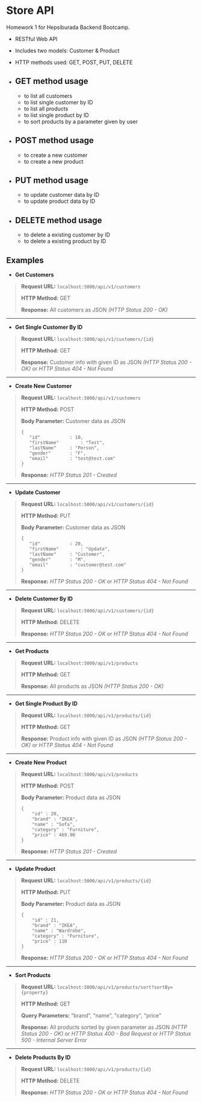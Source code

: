 # Store API
Homework 1 for Hepsiburada Backend Bootcamp.
- RESTful Web API
- Includes two models: Customer & Product
- HTTP methods used: GET, POST, PUT, DELETE
- GET method usage
	--
	- to list all customers
	- to list single customer by ID
	- to list all products
	- to list single product by ID
	- to sort products by a parameter given by user

- POST method usage
	--
	- to create a new customer
	- to create a new product

- PUT method usage
	--
	- to update customer data by ID
	- to update product data by ID

- DELETE method usage
	--
	- to delete a existing customer by ID
	- to delete a existing product by ID

## Examples
- **Get Customers**
> **Request URL:** `localhost:5000/api/v1/customers`
> 
> **HTTP Method:** GET
>
> **Response:** All customers as JSON _(HTTP Status 200 - OK)_
---
- **Get Single Customer By ID**
> **Request URL:** `localhost:5000/api/v1/customers/{id}`
>
> **HTTP Method:** GET
>
> **Response:** Customer info with given ID as JSON _(HTTP Status 200 - OK)_ or _HTTP Status 404 - Not Found_
---
- **Create New Customer**
> **Request URL:** `localhost:5000/api/v1/customers`
>
> **HTTP Method:** POST
>
> **Body Parameter:** Customer data as JSON
>
> ```
> {
>    "id"			: 10,
>    "firstName"		: "Test",
>    "lastName"		: "Person",
>    "gender"		: "F",
>    "email"		: "test@test.com"
> }
> ```
>
> **Response:** _HTTP Status 201 - Created_
---
- **Update Customer**
> **Request URL:** `localhost:5000/api/v1/customers/{id}`
>
> **HTTP Method:** PUT
>
> **Body Parameter:** Customer data as JSON
>
> ```
> {
>    "id"			: 20,
>    "firstName"		: "Update",
>    "lastName"		: "Customer",
>    "gender"		: "M",
>    "email"		: "customer@test.com"
> }
> ```
>
> **Response:** _HTTP Status 200 - OK_ or _HTTP Status 404 - Not Found_
---
- **Delete Customer By ID**
> **Request URL:** `localhost:5000/api/v1/customers/{id}`
>
> **HTTP Method:** DELETE
>
> **Response:** _HTTP Status 200 - OK_ or _HTTP Status 404 - Not Found_
---
- **Get Products**
> **Request URL:** `localhost:5000/api/v1/products`
> 
> **HTTP Method:** GET
>
> **Response:** All products as JSON _(HTTP Status 200 - OK)_
---
- **Get Single Product By ID**
> **Request URL:** `localhost:5000/api/v1/products/{id}`
>
> **HTTP Method:** GET
>
> **Response:** Product info with given ID as JSON _(HTTP Status 200 - OK)_ or _HTTP Status 404 - Not Found_
---
- **Create New Product**
> **Request URL:** `localhost:5000/api/v1/products`
>
> **HTTP Method:** POST
>
> **Body Parameter:** Product data as JSON
>
> ```
> {
>     "id" : 20,
>     "brand" : "IKEA",
>     "name" : "Sofa",
>     "category" : "Furniture",
>     "price" : 469.90
> }
> ```
>
> **Response:** _HTTP Status 201 - Created_
---
- **Update Product**
> **Request URL:** `localhost:5000/api/v1/products/{id}`
>
> **HTTP Method:** PUT
>
> **Body Parameter:** Product data as JSON
>
> ```
> {
>     "id" : 21,
>     "brand" : "IKEA",
>     "name" : "Wardrobe",
>     "category" : "Furniture",
>     "price" : 110
> }
> ```
>
> **Response:** _HTTP Status 200 - OK_ or _HTTP Status 404 - Not Found_

---
- **Sort Products**
> **Request URL:** `localhost:5000/api/v1/products/sort?sortBy={property}`
>
> **HTTP Method:** GET
>
> **Query Parameters:** "brand", "name", "category", "price"
>
> **Response:** All products sorted by given parameter as JSON _(HTTP Status 200 - OK)_ or _HTTP Status 400 - Bad Request_ or _HTTP Status 500 - Internal Server Error_
---
- **Delete Products By ID**
> **Request URL:** `localhost:5000/api/v1/products/{id}`
>
> **HTTP Method:** DELETE
>
> **Response:** _HTTP Status 200 - OK_ or _HTTP Status 404 - Not Found_
